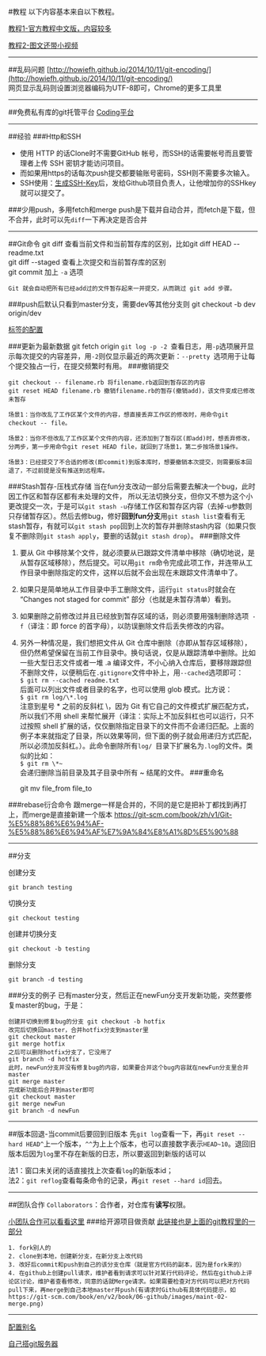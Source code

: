 #教程
以下内容基本来自以下教程。

[教程1-官方教程中文版，内容较多](https://git-scm.com/book/zh/v2/)

[教程2-图文还带小视频](http://www.liaoxuefeng.com/wiki/0013739516305929606dd18361248578c67b8067c8c017b000)

----

##乱码问题
[http://howiefh.github.io/2014/10/11/git-encoding/](http://howiefh.github.io/2014/10/11/git-encoding/)  
	网页显示乱码则设置浏览器编码为UTF-8即可，Chrome的更多工具里

----

##免费私有库的git托管平台
[Coding平台](https://coding.net/git)

----

##经验
###Http和SSH
- 使用 HTTP 的话Clone时不需要GitHub 帐号，而SSH的话需要帐号而且要管理者上传 SSH 密钥才能访问项目。  
- 而如果用https的话每次push提交都要输账号密码，SSH则不需要多次输入。  
- SSH使用：[生成SSH-Key](https://help.github.com/articles/generating-an-ssh-key/)后，发给Github项目负责人，让他增加你的SSHkey就可以提交了。

###少用push，多用fetch和merge
push是下载并自动合并，而fetch是下载，但不合并，此时可以先`diff`一下再决定是否合并

----

##Git命令
git diff 查看当前文件和当前暂存库的区别，比如git diff HEAD -- readme.txt   
git diff --staged 查看上次提交和当前暂存库的区别  
git commit 加上 `-a` 选项

	Git 就会自动把所有已经add过的文件暂存起来一并提交，从而跳过 git add 步骤。
###push后默认只看到master分支，需要dev等其他分支则
	git checkout -b dev origin/dev

[标签的配置](http://www.liaoxuefeng.com/wiki/0013739516305929606dd18361248578c67b8067c8c017b000/0013762144381812a168659b3dd4610b4229d81de5056cc000)

###更新为最新数据
	git fetch origin
`git log -p -2 `查看日志，用`-p`选项展开显示每次提交的内容差异，用`-2`则仅显示最近的两次更新：`--pretty `选项用于让每个提交独占一行，在提交频繁时有用。
###撤销提交

	git checkout -- filename.rb 将filename.rb返回到暂存区的内容
	git reset HEAD filename.rb 撤销filename.rb的暂存(撤销add)，该文件变成已修改未暂存
	
	场景1：当你改乱了工作区某个文件的内容，想直接丢弃工作区的修改时，用命令git checkout -- file。
	
	场景2：当你不但改乱了工作区某个文件的内容，还添加到了暂存区(即add)时，想丢弃修改，分两步，第一步用命令git reset HEAD file，就回到了场景1，第二步按场景1操作。
	
	场景3：已经提交了不合适的修改(即commit)到版本库时，想要撤销本次提交，则需要版本回退了，不过前提是没有推送到远程库。
###Stash暂存-压栈式存储
当在fun分支改动一部分后需要去解决一个bug，此时因工作区和暂存区都有未处理的文件，
所以无法切换分支，但你又不想为这个小更改提交一次，于是可以`git stash -u`存储工作区和暂存区内容（去掉-u参数则只存储暂存区）。然后去修bug，修好**回到fun分支**用`git stash list`查看有无stash暂存，有就可以`git stash pop`回到上次的暂存并删除stash内容（如果只恢复不删除则`git stash apply`，要删的话就`git stash drop`）。
###删除文件
1. 要从 Git 中移除某个文件，就必须要从已跟踪文件清单中移除（确切地说，是从暂存区域移除），然后提交。可以用` git rm `命令完成此项工作，并连带从工作目录中删除指定的文件，这样以后就不会出现在未跟踪文件清单中了。
2. 如果只是简单地从工作目录中手工删除文件，运行` git status `时就会在 “Changes not staged for commit” 部分（也就是未暂存清单）看到。  
3. 如果删除之前修改过并且已经放到暂存区域的话，则必须要用强制删除选项` -f`（译注：即 force 的首字母），以防误删除文件后丢失修改的内容。  
4. 另外一种情况是，我们想把文件从 Git 仓库中删除（亦即从暂存区域移除），但仍然希望保留在当前工作目录中。换句话说，仅是从跟踪清单中删除。比如一些大型日志文件或者一堆 .a 编译文件，不小心纳入仓库后，要移除跟踪但不删除文件，以便稍后在` .gitignore `文件中补上，用` --cached `选项即可：  
	`$ git rm --cached readme.txt`  
	后面可以列出文件或者目录的名字，也可以使用 glob 模式。比方说：  
	`$ git rm log/\*.log`  
	注意到星号 * 之前的反斜杠 \，因为 Git 有它自己的文件模式扩展匹配方式，所以我们不用 shell 来帮忙展开（译注：实际上不加反斜杠也可以运行，只不过按照 shell 扩展的话，仅仅删除指定目录下的文件而不会递归匹配。上面的例子本来就指定了目录，所以效果等同，但下面的例子就会用递归方式匹配，所以必须加反斜杠。）。此命令删除所有`log/ `目录下扩展名为` .log `的文件。类似的比如：  
		`$ git rm \*~`  
	会递归删除当前目录及其子目录中所有 ~ 结尾的文件。
###重命名

	git mv file_from file_to

###rebase衍合命令
	跟merge一样是合并的，不同的是它是把补丁都找到再打上，而merge是直接新建一个版本
	https://git-scm.com/book/zh/v1/Git-%E5%88%86%E6%94%AF-%E5%88%86%E6%94%AF%E7%9A%84%E8%A1%8D%E5%90%88

----

##分支

创建分支

	git branch testing
切换分支

	git checkout testing
创建并切换分支

	git checkout -b testing
删除分支

	git branch -d testing

###分支的例子
已有master分支，然后正在newFun分支开发新功能，突然要修复master的bug，于是：
	
	创建并切换到修复bug的分支 git checkout -b hotfix
	改完后切换回master，合并hotfix分支到master里
	git checkout master
	git merge hotfix
	之后可以删除hotfix分支了，它没用了
	git branch -d hotfix
	此时，newFun分支并没有修复bug的内容，如果要合并这个bug内容就在newFun分支里合并master
	git merge master
	完成新功能后合并到master即可
	git checkout master
	git merge newFun
	git branch -d newFun

----

##版本回退-当commit后要回到旧版本
先`git log`查看一下，再`git reset --hard HEAD^`上一个版本，`^^`为上上个版本，也可以直接数字表示`HEAD~10`。退回旧版本后因为`log`里不存在新版的日志，所以要返回到新版的话可以
    
法1：窗口未关闭的话直接找上次查看`log`的新版本id；  
法2：`git reflog`查看每条命令的记录，再`git reset --hard id`回去。


----
##团队合作
`Collaborators`：合作者，对仓库有**读写**权限。

[小团队合作可以看看这里](http://www.liaoxuefeng.com/wiki/0013739516305929606dd18361248578c67b8067c8c017b000/0013760174128707b935b0be6fc4fc6ace66c4f15618f8d000)
###给开源项目做贡献
[此链接也是上面的git教程里的一部分](https://git-scm.com/book/zh/v2/GitHub-%E8%B4%A6%E6%88%B7%E7%9A%84%E5%88%9B%E5%BB%BA%E5%92%8C%E9%85%8D%E7%BD%AE)

	1. fork别人的
	2. clone到本地，创建新分支，在新分支上改代码
	3. 改好后commit和push到自己的该分支仓库（就是官方代码的副本，因为是fork来的）
	4. 在github上创建pull请求，维护者看到请求可以针对某行代码评论，然后在github上评论区讨论，维护者查看修改，同意的话就Merge请求。如果需要检查对方代码可以把对方代码pull下来，再merge到自己本地master并push(有请求时Github有具体代码提示，如https://git-scm.com/book/en/v2/book/06-github/images/maint-02-merge.png)

----
[配置别名](http://www.liaoxuefeng.com/wiki/0013739516305929606dd18361248578c67b8067c8c017b000/001375234012342f90be1fc4d81446c967bbdc19e7c03d3000)

[自己搭git服务器](http://www.liaoxuefeng.com/wiki/0013739516305929606dd18361248578c67b8067c8c017b000/00137583770360579bc4b458f044ce7afed3df579123eca000)

